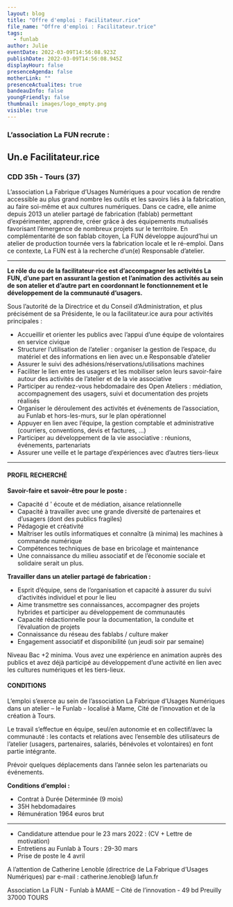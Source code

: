 ```yaml
---
layout: blog
title: "Offre d'emploi : Facilitateur.rice"
file_name: "Offre d'emploi : Facilitateur.trice"
tags:
  - funlab
author: Julie
eventDate: 2022-03-09T14:56:08.923Z
publishDate: 2022-03-09T14:56:08.945Z
displayHour: false
presenceAgenda: false
motherLink: ""
presenceActualites: true
bandeauInfo: false
youngFriendly: false
thumbnail: images/logo_empty.png
visible: true
---
```

### L’association La FUN recrute :

## Un.e Facilitateur.rice

### CDD 35h - Tours (37)

L’association La Fabrique d’Usages Numériques a pour vocation de rendre accessible au plus grand nombre les outils et les savoirs liés à la fabrication, au faire soi-même et aux cultures numériques. Dans ce cadre, elle anime depuis 2013 un atelier partagé de fabrication (fablab) permettant d’expérimenter, apprendre, créer grâce à des équipements mutualisés favorisant l’émergence de nombreux projets sur le territoire.
En complémentarité de son fablab citoyen, La FUN développe aujourd’hui un atelier de production tournée vers la fabrication locale et le ré-emploi. Dans ce contexte, La FUN est à la recherche d’un(e) Responsable d’atelier.

- - -

**Le rôle du ou de la facilitateur·rice est d’accompagner les activités La FUN, d’une part en assurant la gestion et l’animation des activités au sein de son atelier et d’autre part en coordonnant le fonctionnement et le développement de la communauté d’usagers.**

Sous l’autorité de la Directrice et du Conseil d’Administration, et plus précisément de sa Présidente, le ou la facilitateur.ice aura pour activités principales :

* Accueillir et orienter les publics avec l’appui d’une équipe de volontaires en service civique
* Structurer l’utilisation de l’atelier : organiser la gestion de l’espace, du matériel et des informations en lien avec un.e Responsable d’atelier
* Assurer le suivi des adhésions/réservations/utilisations machines
* Faciliter le lien entre les usagers et les mobiliser selon leurs savoir-faire autour des activités de l’atelier et de la vie associative
* Participer au rendez-vous hebdomadaire des Open Ateliers : médiation, accompagnement des usagers, suivi et documentation des projets réalisés
* Organiser le déroulement des activités et événements de l’association, au Funlab et hors-les-murs, sur le plan opérationnel
* Appuyer en lien avec l’équipe, la gestion comptable et administrative (courriers,
  conventions, devis et factures, ...)
* Participer au développement de la vie associative : réunions, événements, partenariats
* Assurer une veille et le partage d’expériences avec d’autres tiers-lieux

- - -

#### PROFIL RECHERCHÉ

**Savoir-faire et savoir-être pour le poste :**

* Capacité d ' écoute et de médiation, aisance relationnelle
* Capacité à travailler avec une grande diversité de partenaires et d’usagers (dont des publics fragiles)
* Pédagogie et créativité
* Maîtriser les outils informatiques et connaître (à minima) les machines à commande numérique
* Compétences techniques de base en bricolage et maintenance
* Une connaissance du milieu associatif et de l’économie sociale et solidaire serait un plus.

**Travailler dans un atelier partagé de fabrication :**

* Esprit d’équipe, sens de l’organisation et capacité à assurer du suivi d’activités individuel et pour le lieu
* Aime transmettre ses connaissances, accompagner des projets hybrides et participer au développement de communautés
* Capacité rédactionnelle pour la documentation, la conduite et l’évaluation de projets
* Connaissance du réseau des fablabs / culture maker
* Engagement associatif et disponibilité (un jeudi soir par semaine)

Niveau Bac +2 minima.
Vous avez une expérience en animation auprès des publics et avez déjà participé au développement d’une activité en lien avec les cultures numériques et les tiers-lieux.

#### CONDITIONS

L’emploi s’exerce au sein de l’association La Fabrique d’Usages Numériques dans un atelier – le Funlab - localisé à Mame, Cité de l’innovation et de la création à Tours.

Le travail s’effectue en équipe, seul/en autonomie et en collectif/avec la communauté : les contacts et relations avec l’ensemble des utilisateurs de l’atelier (usagers, partenaires,
salariés, bénévoles et volontaires) en font partie intégrante.

Prévoir quelques déplacements dans l’année selon les partenariats ou événements.

**Conditions d’emploi :**

* Contrat à Durée Déterminée (9 mois)
* 35H hebdomadaires
* Rémunération 1964 euros brut

- - -

* Candidature attendue pour le 23 mars 2022 : (CV + Lettre de motivation)
* Entretiens au Funlab à Tours : 29-30 mars
* Prise de poste le 4 avril

A l’attention de Catherine Lenoble (directrice de La Fabrique d’Usages Numériques) par e-mail : catherine.lenoble@ lafun.fr

Association La FUN - Funlab à MAME – Cité de l’innovation - 49 bd Preuilly 37000 TOURS
